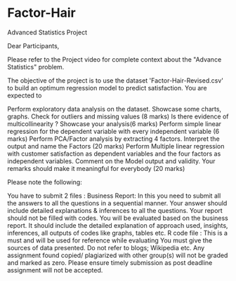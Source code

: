 # Factor-Hair
Advanced Statistics Project

Dear Participants,

Please refer to the Project video for complete context about the "Advance Statistics" problem.

The objective of the project is to use the dataset 'Factor-Hair-Revised.csv' to build an optimum regression model to predict satisfaction. You are expected to 

Perform exploratory data analysis on the dataset. Showcase some charts, graphs. Check for outliers and missing values (8 marks)
 Is there evidence of multicollinearity ? Showcase your analysis(6 marks)
Perform  simple linear regression for the dependent variable with every independent variable (6 marks)
Perform PCA/Factor analysis by extracting 4 factors. Interpret the output and name the Factors (20 marks)
Perform Multiple linear regression with customer satisfaction as dependent variables and the four factors as independent variables. Comment on the Model output and validity. Your remarks should make it meaningful for everybody
(20 marks)
 

Please note the following:

You have to submit 2 files : 
Business Report: In this you need to submit all the answers to all the questions in a sequential manner. Your answer should include detailed explanations & inferences to all the questions. Your report should not be filled with codes. You will be evaluated based on the business report. It should include the detailed explanation of approach used, insights, inferences, all outputs of codes like graphs, tables etc.
R code file : This is a must and will be used for reference while evaluating
You must give the sources of data presented. Do not refer to blogs; Wikipedia etc.
Any assignment found copied/ plagiarized with other group(s) will not be graded and marked as zero.
Please ensure timely submission as post deadline assignment will not be accepted.
